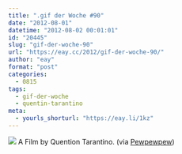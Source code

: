 ```yaml
---
title: ".gif der Woche #90"
date: "2012-08-01"
datetime: "2012-08-02 00:01:01"
id: "20445"
slug: "gif-der-woche-90"
url: "https://eay.cc/2012/gif-der-woche-90/"
author: "eay"
format: "post"
categories:
  - 0815
tags:
  - gif-der-woche
  - quentin-tarantino
meta:
  - yourls_shorturl: "https://eay.li/1kz"
---
```


![](https://eay.cc/uploads/2012/afilmbyquentintarantino.gif) A Film by Quention Tarantino. (via [Pewpewpew](http://www.pewpewpew.de/2012/08/01/a-film-by-quention-tarantino/))
